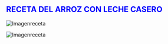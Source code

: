 ## <span style="color:blue; "> **RECETA DEL ARROZ CON LECHE CASERO** </span>


![Imagenreceta](img/arroz.png)


![Imagenreceta](img/arroz.png)
